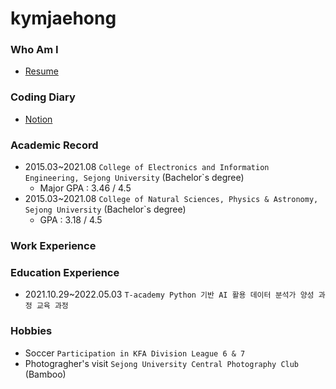 # kymjaehong

### Who Am I
- [Resume](https://innate-sweatshirt-264.notion.site/bebfdb4171c64f7ab1cdb2cdf28197a7)

### Coding Diary
- [Notion](https://innate-sweatshirt-264.notion.site/bb047926a48c4e98aa7b41be39b667d2)

### Academic Record
- 2015.03~2021.08 `College of Electronics and Information Engineering, Sejong University` (Bachelor`s degree)
    - Major GPA : 3.46 / 4.5
- 2015.03~2021.08 `College of Natural Sciences, Physics & Astronomy, Sejong University` (Bachelor`s degree)
    - GPA : 3.18 / 4.5

### Work Experience

### Education Experience
- 2021.10.29~2022.05.03 `T-academy Python 기반 AI 활용 데이터 분석가 양성 과정 교육 과정`

### Hobbies
- Soccer `Participation in KFA Division League 6 & 7`
- Photogragher's visit `Sejong University Central Photography Club` (Bamboo)  